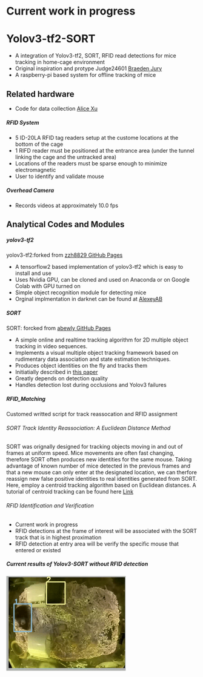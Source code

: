 # Current work in progress
# Yolov3-tf2-SORT
- A integration of Yolov3-tf2, SORT, RFID read detections for mice tracking in home-cage environment
- Original inspiration and protype Judge24601 [Braeden Jury](https://github.com/ubcbraincircuits/NaturalMouseTracker)
- A raspberry-pi based system for offline tracking of mice 
## Related hardware
- Code for data collection [Alice Xu](https://github.com/ubcbraincircuits/NaturalMouseTracker_rpi)
##### RFID System
- 5 ID-20LA RFID tag readers setup at the custome locations at the bottom of the cage
- 1 RIFD reader must be positioned at the entrance area (under the tunnel linking the cage and the untracked area)
- Locations of the readers must be sparse enough to minimize electromagnetic  
- User to identify and validate mouse 
##### Overhead Camera 
- Records videos at approximately 10.0 fps
## Analytical Codes and Modules
##### yolov3-tf2 
yolov3-tf2:forked from [zzh8829 GitHub Pages](https://github.com/zzh8829/yolov3-tf2)
- A tensorflow2 based implementation of yolov3-tf2 which is easy to install and use
- Uses Nvidia GPU, can be cloned and used on Anaconda or on Google Colab with GPU turned on 
- Simple object recognition module for detecting mice
- Orginal implmentation in darknet can be found at [AlexeyAB](https://github.com/AlexeyAB/darknet)
##### SORT 
SORT: forcked from [abewly GitHub Pages](https://github.com/abewley/sort)
- A simple online and realtime tracking algorithm for 2D multiple object tracking in video sequences.
- Implements a visual multiple object tracking framework based on 
rudimentary data association and state estimation techniques. 
- Produces object identities on the fly and tracks them 
- Initiatially described in [this paper](https://arxiv.org/abs/1602.00763)
- Greatly depends on detection quality
- Handles detection lost during occlusions and Yolov3 failures
##### RFID_Matching 
Customed writted script for track reassocation and RFID assignment
###### SORT Track Identity Reassociation: A Euclidean Distance Method
SORT was orignally designed for tracking objects moving in and out of frames at uniform speed.
Mice movements are often fast changing, therefore SORT often produces new identities for the same mouse.
Taking advantage of known number of mice detected in the previous frames and that a new mouse can only enter at the 
designated location, we can therfore reassign new false positive identities to real identities generated from SORT. Here, 
employ a centroid tracking algorithm based on Euclidean distances. A tutorial of centroid tracking can be found 
here [Link](https://www.pyimagesearch.com/2018/07/23/simple-object-tracking-with-opencv/)
###### RFID Identification and Verification
- Current work in progress
- RFID detections at the frame of interest will be associated with the SORT track that is in highest proximation 
- RFID detection at entry area will be verify the specific mouse that entered or existed
##### Current results of Yolov3-SORT without RFID detection
![](Sample_nonRFID.gif)
